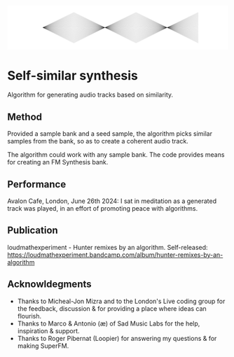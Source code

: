 ![alt text](artwork.png?raw=true)

# Self-similar synthesis
Algorithm for generating audio tracks based on similarity.

## Method
Provided a sample bank and a seed sample, the algorithm picks similar samples from the bank, so as to create a coherent audio track.

The algorithm could work with any sample bank. The code provides means for creating an FM Synthesis bank.

## Performance
Avalon Cafe, London, June 26th 2024: I sat in meditation as a generated track was played, in an effort of promoting peace with algorithms.

## Publication
loudmathexperiment - Hunter remixes by an algorithm. Self-released: https://loudmathexperiment.bandcamp.com/album/hunter-remixes-by-an-algorithm

## Acknowldegments
- Thanks to Micheal-Jon Mizra and to the London's Live coding group for the feedback, discussion & for providing a place where ideas can flourish.
- Thanks to Marco & Antonio (æ) of Sad Music Labs for the help, inspiration & support.
- Thanks to Roger Pibernat (Loopier) for answering my questions & for making SuperFM.
